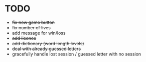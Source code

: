 # TODO
* ~~fix new game button~~
* ~~fix number of lives~~
* add message for win/loss
* ~~add licence~~
* ~~add dictionary (word length levels)~~
* ~~deal with already guessed letters~~
* gracefully handle lost session / guessed letter with no session
